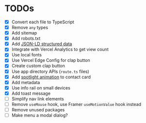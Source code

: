 # TODOs

- [x] Convert each file to TypeScript
- [x] Remove `any` types
- [x] Add sitemap
- [x] Add robots.txt
- [x] Add [JSON-LD structured data](https://nextjs.org/docs/app/building-your-application/optimizing/metadata#json-ld)
- [x] Integrate with Vercel Analytics to get view count
- [x] Use local fonts
- [x] Use Vercel Edge Config for clap button
- [x] Create custom clap button
- [x] Use app directory APIs (`route.ts` files)
- [x] Add [spotlight animation](https://buildui.com/recipes/spotlight) to contact card
- [x] Add metadata
- [x] Use info rail on small devices
- [x] Add toast message
- [ ] Simplify nav link elements
- [ ] Remove `useMouse` hook, use Framer `useMotionValue` hook instead
- [ ] Remove unused packages
- [ ] Make menu a modal dialog?